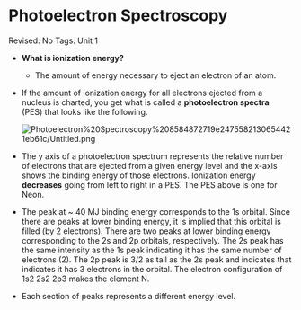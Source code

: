 # Photoelectron Spectroscopy

Revised: No
Tags: Unit 1

- **What is ionization energy?**
    - The amount of energy necessary to eject an electron of an atom.
- If the amount of ionization energy for all electrons ejected from a nucleus is charted, you get what is called a **photoelectron spectra** (PES) that looks like the following.
    
    ![Photoelectron%20Spectroscopy%208584872719e2475582130654421eb61c/Untitled.png](Photoelectron%20Spectroscopy%208584872719e2475582130654421eb61c/Untitled.png)
    
- The y axis of a photoelectron spectrum represents the relative number of electrons that are ejected from a given energy level and the x-axis shows the binding energy of those electrons. Ionization energy **decreases** going from left to right in a PES. The PES above is one for Neon.
- The peak at ~ 40 MJ binding energy corresponds to the 1s orbital. Since there are peaks at lower binding energy, it is implied that this orbital is filled (by 2 electrons). There are two peaks at lower binding energy corresponding to the 2s and 2p orbitals, respectively. The 2s peak has the same intensity as the 1s peak indicating it has the same number of electrons (2). The 2p peak is 3/2 as tall as the 2s peak and indicates that indicates it has 3 electrons in the orbital. The electron configuration of 1s2 2s2 2p3 makes the element N.
- Each section of peaks represents a different energy level.